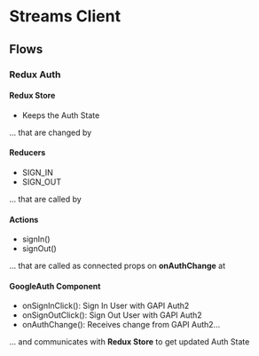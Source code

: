 # Streams Client

## Flows

### Redux Auth

#### Redux Store

- Keeps the Auth State

... that are changed by

#### Reducers

- SIGN_IN
- SIGN_OUT

... that are called by

#### Actions

- signIn()
- signOut()

... that are called as connected props on **onAuthChange** at

#### GoogleAuth Component

- onSignInClick(): Sign In User with GAPI Auth2
- onSignOutClick(): Sign Out User with GAPI Auth2
- onAuthChange(): Receives change from GAPI Auth2...

... and communicates with **Redux Store** to get updated Auth State
